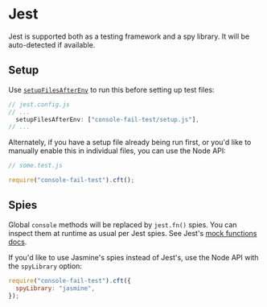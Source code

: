 # Jest

Jest is supported both as a testing framework and a spy library.
It will be auto-detected if available.

## Setup

Use [`setupFilesAfterEnv`](https://jestjs.io/docs/en/configuration.html) to run this before setting up test files:

```js
// jest.config.js
// ...
  setupFilesAfterEnv: ["console-fail-test/setup.js"],
// ...
```

Alternately, if you have a setup file already being run first, or you'd like to manually enable this in individual files, you can use the Node API:

```js
// some.test.js

require("console-fail-test").cft();
```

## Spies

Global `console` methods will be replaced by `jest.fn()` spies.
You can inspect them at runtime as usual per Jest spies.
See Jest's [mock functions docs](https://jestjs.io/docs/en/mock-functions.html).

If you'd like to use Jasmine's spies instead of Jest's, use the Node API with the `spyLibrary` option:

```js
require("console-fail-test").cft({
  spyLibrary: "jasmine",
});
```
